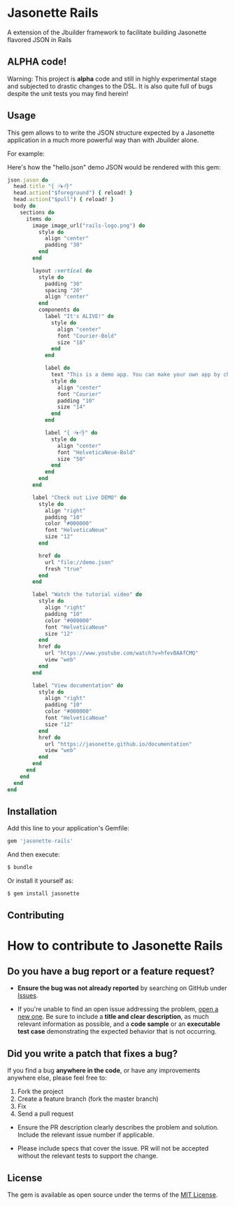 # Jasonette Rails
A extension of the Jbuilder framework to facilitate building Jasonette flavored JSON in Rails

## ALPHA code!

Warning:  This project is **alpha** code and still in highly experimental stage and subjected to
drastic changes to the DSL.  It is also quite full of bugs despite the unit tests you may find herein!

## Usage
This gem allows to to write the JSON structure expected by a Jasonette application in a much more powerful
way than with Jbuilder alone.

For example:

Here's how the "hello.json" demo JSON would be rendered with this gem:

```ruby
json.jason do
  head.title "{ ˃̵̑ᴥ˂̵̑}"
  head.action("$foreground") { reload! }
  head.action("$pull") { reload! }
  body do
    sections do
      items do
        image image_url("rails-logo.png") do
          style do
            align "center"
            padding "30"
          end
        end

        layout :vertical do
          style do
            padding "30"
            spacing "20"
            align "center"
          end
          components do
            label "It's ALIVE!" do
              style do
                align "center"
                font "Courier-Bold"
                size "18"
              end
            end

            label do
              text "This is a demo app. You can make your own app by changing the url inside settings.plist"
              style do
                align "center"
                font "Courier"
                padding "10"
                size "14"
              end
            end

            label "{ ˃̵̑ᴥ˂̵̑}" do
              style do
                align "center"
                font "HelveticaNeue-Bold"
                size "50"
              end
            end
          end
        end

        label "Check out Live DEMO" do
          style do
            align "right"
            padding "10"
            color "#000000"
            font "HelveticaNeue"
            size "12"
          end

          href do
            url "file://demo.json"
            fresh "true"
          end
        end

        label "Watch the tutorial video" do
          style do
            align "right"
            padding "10"
            color "#000000"
            font "HelveticaNeue"
            size "12"
          end
          href do
            url "https://www.youtube.com/watch?v=hfevBAAfCMQ"
            view "web"
          end
        end

        label "View documentation" do
          style do
            align "right"
            padding "10"
            color "#000000"
            font "HelveticaNeue"
            size "12"
          end
          href do
            url "https://jasonette.github.io/documentation"
            view "web"
          end
        end
      end
    end
  end
end
```

## Installation
Add this line to your application's Gemfile:

```ruby
gem 'jasonette-rails'
```

And then execute:
```bash
$ bundle
```

Or install it yourself as:
```bash
$ gem install jasonette
```

## Contributing

# How to contribute to Jasonette Rails

## **Do you have a bug report or a feature request?**

* **Ensure the bug was not already reported** by searching on GitHub under [Issues](https://github.com/mwlang/jasonette-rails/issues).

* If you're unable to find an open issue addressing the problem, [open a new one](https://github.com/mwlang/jasonette-rails/issues/new). Be sure to include a **title and clear description**, as much relevant information as possible, and a **code sample** or an **executable test case** demonstrating the expected behavior that is not occurring.

## **Did you write a patch that fixes a bug?**

If you find a bug **anywhere in the code**, or have any improvements anywhere else, please feel free to:

  1. Fork the project
  2. Create a feature branch (fork the master branch)
  3. Fix
  4. Send a pull request

* Ensure the PR description clearly describes the problem and solution. Include the relevant issue number if applicable.

* Please include specs that cover the issue.  PR will not be accepted without the relevant tests to support the change.

## License
The gem is available as open source under the terms of the [MIT License](http://opensource.org/licenses/MIT).
